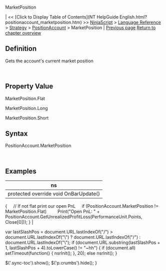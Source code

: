 ﻿










 


MarketPosition







| &lt;&lt; [Click to Display Table of Contents](NT HelpGuide English.html?positionaccount_marketposition.htm) &gt;&gt;
 [NinjaScript](ninjascript.htm) &gt; [Language Reference](language_reference_wip.htm) &gt; [Strategy](strategy.htm) &gt; [PositionAccount](positionaccount.htm) &gt;
MarketPosition | [Previous page](positionaccount_instrument.htm)
[Return to chapter overview](positionaccount.htm)










Definition
----------


Gets the account's current market position


 


Property Value
--------------


MarketPosition.Flat


MarketPosition.Long


MarketPosition.Short



Syntax
------


PositionAccount.MarketPosition  

 



Examples
--------




| ns |
| --- |
| protected override void OnBarUpdate()
{ 
     // If not flat print our open PnL
     if (PositionAccount.MarketPosition != MarketPosition.Flat) 
         Print("Open PnL: " + PositionAccount.GetUnrealizedProfitLoss(PerformanceUnit.Points, Close[0]));
} |






 
 var lastSlashPos = document.URL.lastIndexOf("/") &gt; document.URL.lastIndexOf("\\") ? document.URL.lastIndexOf("/") : document.URL.lastIndexOf("\\");
 if (document.URL.substring(lastSlashPos + 1, lastSlashPos + 4).toLowerCase() != "~hh") {
 if (document.all) setTimeout(function() {
 nsrInit();
 }, 20);
 else nsrInit();
 }
 
 
 $('.sync-toc').show();
 $('p.crumbs').hide();
 }
 
 
 



